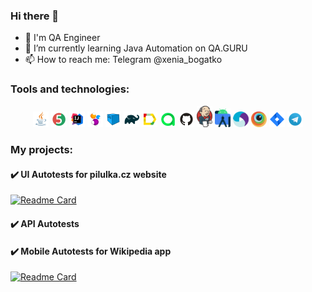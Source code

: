 ### Hi there 👋

<!--
**XeniaBogatko/XeniaBogatko** is a ✨ _special_ ✨ repository because its `README.md` (this file) appears on your GitHub profile.

Here are some ideas to get you started:

- 🔭 I’m currently working on ...
- 🌱 I’m currently learning ...
- 👯 I’m looking to collaborate on ...
- 🤔 I’m looking for help with ...
- 💬 Ask me about ...
- 📫 How to reach me: ...
- 😄 Pronouns: ...
- ⚡ Fun fact: ...
### About me
-->

- 💼 I'm QA Engineer
- 🌱 I’m currently learning Java Automation on QA.GURU
- 📫 How to reach me: Telegram @xenia_bogatko

### Tools and technologies:
<p  align="center">
  <code><img width="5%" title="Java" src="./media/icons/Java.svg"></code>
  <code><img width="5%" title="JUnit5" src="./media/icons/Junit5.svg"></code>
  <code><img width="5%" title="IntelliJ IDEA" src="./media/icons/Idea.svg"></code>
  <code><img width="5%" title="Selenide" src="./media/icons/Selenide.svg"></code>
  <code><img width="5%" title="Selenoid" src="./media/icons/Selenoid.svg"></code>
  <code><img width="5%" title="Gradle" src="./media/icons/Gradle.svg"></code>
  <code><img width="5%" title="Allure Report" src="./media/icons/Allure.svg"></code>
  <code><img width="5%" title="Allure TestOps" src="./media/icons/Allure_TO.svg"></code>
  <code><img width="5%" title="Github" src="./media/icons/GitHub.svg"></code>
  <code><img width="5%" title="Jenkins" src="./media/icons/Jenkins.svg"></code>
  <code><img width="5%" title="AndroidStudio" src="./media/icons/Android-studio.svg"></code>
  <code><img width="5%" title="Appium" src="./media/icons/Appium.svg"></code>
  <code><img width="5%" title="Browserstack" src="./media/icons/Browserstack.svg"></code>
  <code><img width="5%" title="Jira" src="./media/icons/Jira.svg"></code>
  <code><img width="5%" title="Telegram" src="./media/icons/Telegram.svg"></code>
</p>

### My projects:
#### :heavy_check_mark: UI Autotests for pilulka.cz website
[![Readme Card](https://github-readme-stats.vercel.app/api/pin/?username=XeniaBogatko&repo=pilulka-project)](https://github.com/XeniaBogatko/pilulka-project)

#### :heavy_check_mark: API Autotests

#### :heavy_check_mark: Mobile Autotests for Wikipedia app
[![Readme Card](https://github-readme-stats.vercel.app/api/pin/?username=XeniaBogatko&repo=mobile-tests)](https://github.com/XeniaBogatko/mobile-tests)